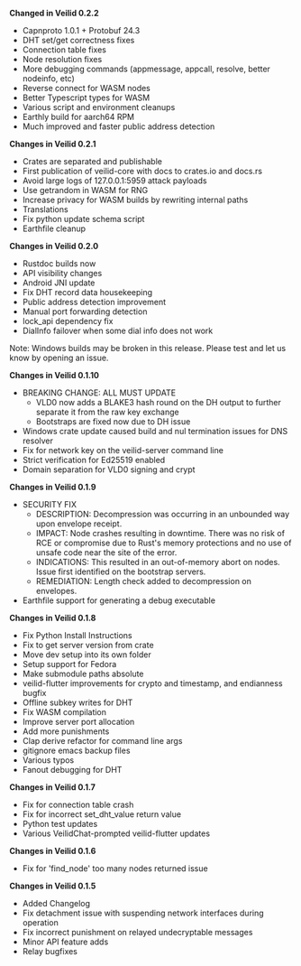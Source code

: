 **Changed in Veilid 0.2.2**
- Capnproto 1.0.1 + Protobuf 24.3
- DHT set/get correctness fixes
- Connection table fixes
- Node resolution fixes
- More debugging commands (appmessage, appcall, resolve, better nodeinfo, etc)
- Reverse connect for WASM nodes
- Better Typescript types for WASM
- Various script and environment cleanups
- Earthly build for aarch64 RPM
- Much improved and faster public address detection

**Changes in Veilid 0.2.1**
- Crates are separated and publishable
- First publication of veilid-core with docs to crates.io and docs.rs
- Avoid large logs of 127.0.0.1:5959 attack payloads
- Use getrandom in WASM for RNG
- Increase privacy for WASM builds by rewriting internal paths
- Translations
- Fix python update schema script
- Earthfile cleanup

**Changes in Veilid 0.2.0**
- Rustdoc builds now
- API visibility changes
- Android JNI update
- Fix DHT record data housekeeping
- Public address detection improvement
- Manual port forwarding detection 
- lock_api dependency fix
- DialInfo failover when some dial info does not work

Note: Windows builds may be broken in this release. Please test and let us know by opening an issue.

**Changes in Veilid 0.1.10**
- BREAKING CHANGE: ALL MUST UPDATE
  * VLD0 now adds a BLAKE3 hash round on the DH output to further separate it from the raw key exchange
  * Bootstraps are fixed now due to DH issue
- Windows crate update caused build and nul termination issues for DNS resolver
- Fix for network key on the veilid-server command line
- Strict verification for Ed25519 enabled
- Domain separation for VLD0 signing and crypt
  
**Changes in Veilid 0.1.9**
- SECURITY FIX
  * DESCRIPTION: Decompression was occurring in an unbounded way upon envelope receipt.
  * IMPACT: Node crashes resulting in downtime. There was no risk of RCE or compromise due to Rust's memory protections and no use of unsafe code near the site of the error.
  * INDICATIONS: This resulted in an out-of-memory abort on nodes. Issue first identified on the bootstrap servers. 
  * REMEDIATION: Length check added to decompression on envelopes.
- Earthfile support for generating a debug executable

**Changes in Veilid 0.1.8**
- Fix Python Install Instructions
- Fix to get server version from crate
- Move dev setup into its own folder
- Setup support for Fedora
- Make submodule paths absolute
- veilid-flutter improvements for crypto and timestamp, and endianness bugfix
- Offline subkey writes for DHT
- Fix WASM compilation
- Improve server port allocation
- Add more punishments
- Clap derive refactor for command line args
- gitignore emacs backup files
- Various typos
- Fanout debugging for DHT

**Changes in Veilid 0.1.7**

- Fix for connection table crash
- Fix for incorrect set_dht_value return value
- Python test updates
- Various VeilidChat-prompted veilid-flutter updates

**Changes in Veilid 0.1.6**

- Fix for 'find_node' too many nodes returned issue

**Changes in Veilid 0.1.5**

- Added Changelog 
- Fix detachment issue with suspending network interfaces during operation
- Fix incorrect punishment on relayed undecryptable messages
- Minor API feature adds
- Relay bugfixes
